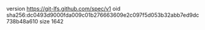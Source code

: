 version https://git-lfs.github.com/spec/v1
oid sha256:dc0493d9000fda009c01b276663609e2c097f5d053b32abb7ed9dc738b48a610
size 1642
